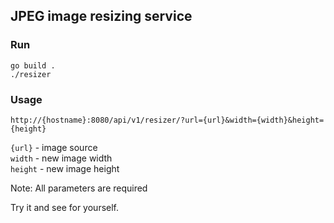 ## JPEG image resizing service

### Run
`go build .`  
`./resizer`

### Usage

`http://{hostname}:8080/api/v1/resizer/?url={url}&width={width}&height={height}`  

`{url}` - image source  
`width` - new image width  
`height` - new image height  

Note: All parameters are required

Try it and see for yourself.